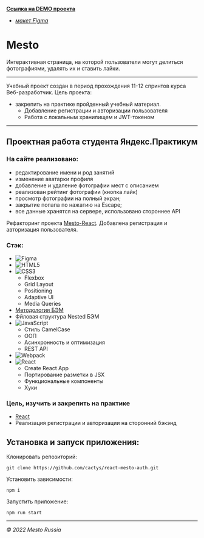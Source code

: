 **[Ссылка на DEMO проекта](https://cactys.github.io/react-mesto-auth/)**  
  - *[макет Figma](https://www.figma.com/file/5H3gsn5lIGPwzBPby9jAOo/JavaScript.-Sprint-12?node-id=0%3A1)*
# Mesto 
Интерактивная страница, на которой пользователи могут делиться фотографиями, удалять их и ставить лайки.

---
Учебный проект создан в период прохождения 11-12 спринтов курса Веб-разработчик.
Цель проекта:
+ закрепить на практике пройденный учебный материал.
  - Добавление регистрации и авторизации пользователя
  - Работа c локальным хранилищем и JWT-токеном

---
## Проектная работа студента Яндекс.Практикум

### На сайте реализовано:
  - редактирование имени и род занятий
  - изменение аватарки профиля
  - добавление и удаление фотографии мест с описанием
  - реализован рейтинг фотографии (кнопка лайк)
  - просмотр фотографии на полный экран;
  - закрытие попапа по нажатию на Escape;
  - все данные хранятся на сервере, использовано стороннее API

Рефакторинг проекта [Mesto-React](https://github.com/cactys/mesto-react). Добавлена регистрация и авторизация пользователя.

### Стэк:
+ ![Figma](https://img.shields.io/badge/figma-%23F24E1E.svg?style=for-the-badge&logo=figma&logoColor=white)
+ ![HTML5](https://img.shields.io/badge/html5-%23E34F26.svg?style=for-the-badge&logo=html5&logoColor=white)
+ ![CSS3](https://img.shields.io/badge/css3-%231572B6.svg?style=for-the-badge&logo=css3&logoColor=white)
  - Flexbox
  - Grid Layout
  - Positioning
  - Adaptive UI
  - Media Queries
+ [Методология БЭМ](https://ru.bem.info/methodology/)
+ Фйловая структура Nested БЭМ
+ ![JavaScript](https://img.shields.io/badge/javascript-%23323330.svg?style=for-the-badge&logo=javascript&logoColor=%23F7DF1E)
  - Стиль CamelCase
  - ООП
  - Асинхронность и оптимизация
  - REST API
+ ![Webpack](https://img.shields.io/badge/webpack-%238DD6F9.svg?style=for-the-badge&logo=webpack&logoColor=black)
+ ![React](https://img.shields.io/badge/react-%2320232a.svg?style=for-the-badge&logo=react&logoColor=%2361DAFB)
  - Create React App
  - Портирование разметки в JSX
  - Функциональные компоненты
  - Хуки

### Цель, изучить и закрепить на практике
+ [React](https://ru.reactjs.org/docs/getting-started.html)
+ Реализация регистрации и авторизации на сторонний бэкэнд

## Установка и запуск приложения:

Клонировать репозиторий:

    git clone https://github.com/cactys/react-mesto-auth.git

Установить зависимости:

    npm i

Запустить приложение:

    npm run start

---
*&copy; 2022 Mesto Russia*
